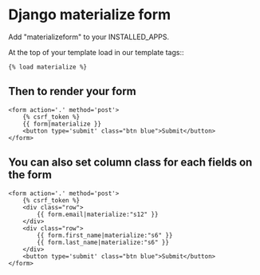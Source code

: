 Django materialize form
=======================

Add "materializeform" to your INSTALLED_APPS.

At the top of your template load in our template tags::

	{% load materialize %}

Then to render your form
------------------------

	<form action='.' method='post'>
	    {% csrf_token %}
	    {{ form|materialize }}
        <button type='submit' class="btn blue">Submit</button>
	</form>

You can also set column class for each fields on the form
---------------------------------------------------------

    <form action='.' method='post'>
        {% csrf_token %}
        <div class="row">
            {{ form.email|materialize:"s12" }}
        </div>
        <div class="row">
            {{ form.first_name|materialize:"s6" }}
            {{ form.last_name|materialize:"s6" }}
        </div>
        <button type='submit' class="btn blue">Submit</button>
    </form>